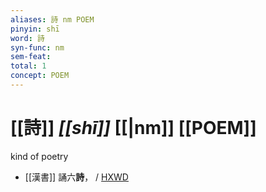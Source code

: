 ```yaml
---
aliases: 詩 nm POEM
pinyin: shī
word: 詩
syn-func: nm
sem-feat: 
total: 1
concept: POEM 
---
```

# [[詩]] *[[shī]]*  [[|nm]] [[POEM]]
kind of poetry
 - [[漢書]] 誦六**詩**， / [HXWD](https://hxwd.org/textview.html?location=KR2a0007_tls_014-13a.51)